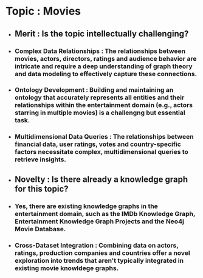 # Topic : Movies

- ## Merit : Is the topic intellectually challenging?
- ### Complex Data Relationships : The relationships between movies, actors, directors, ratings and audience behavior are intricate and require a deep understanding of graph theory and data modeling to effectively capture these connections.
- ### Ontology Development : Building and maintaining an ontology that accurately represents all entities and their relationships within the entertainment domain (e.g., actors starring in multiple movies) is a challengng but essential task.
- ### Multidimensional Data Queries : The relationships between financial data, user ratings, votes and country-specific factors necessitate complex, multidimensional queries to retrieve insights.

- ## Novelty : Is there already a knowledge graph for this topic?
- ### Yes, there are existing knowledge graphs in the entertainment domain, such as the IMDb Knowledge Graph, Entertainment Knowledge Graph Projects and the Neo4j Movie Database.
- ### Cross-Dataset Integration : Combining data on actors, ratings, production companies and countries offer a novel exploration into trends that aren't typically integrated in existing movie knowldege graphs.
